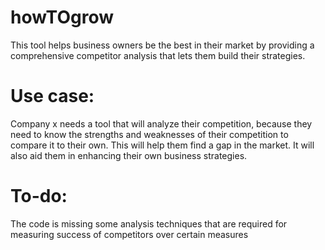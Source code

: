 # howTOgrow
This tool helps business owners be the best in their market by providing a comprehensive competitor analysis that lets them build their strategies. 

# Use case:
Company x needs a tool that will analyze their competition, because they need to know the strengths and weaknesses of their competition to compare it to their own. This will help them find a gap in the market. It will also aid them in enhancing their own business strategies.

# To-do:
The code is missing some analysis techniques that are required for measuring success of competitors over certain measures 
